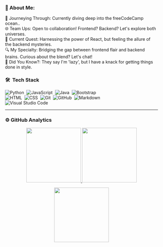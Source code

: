 ### 💫 About Me:
🚀 Journeying Through: Currently diving deep into the freeCodeCamp ocean..<br>🌐 Team Ups: Open to collaboration! Frontend? Backend? Let's explore both universes.<br>📘 Current Quest: Harnessing the power of React, but feeling the allure of the backend mysteries.<br>🔍 My Specialty: Bridging the gap between frontend flair and backend brains. Curious about the blend? Let's chat!<br>🌟 Did You Know?: They say I'm 'lazy', but I have a knack for getting things done in style.

### 🛠 &nbsp;Tech Stack

![Python](https://img.shields.io/badge/-Python-05122A?style=flat&logo=python)&nbsp;
![JavaScript](https://img.shields.io/badge/-JavaScript-05122A?style=flat&logo=javascript)&nbsp;
![Java](https://img.shields.io/badge/-Java-05122A?style=flat&logo=Java&logoColor=FFA518)&nbsp;
![Bootstrap](https://img.shields.io/badge/-Bootstrap-05122A?style=flat&logo=bootstrap&logoColor=563D7C)\
![HTML](https://img.shields.io/badge/-HTML-05122A?style=flat&logo=HTML5)&nbsp;
![CSS](https://img.shields.io/badge/-CSS-05122A?style=flat&logo=CSS3&logoColor=1572B6)&nbsp;
![Git](https://img.shields.io/badge/-Git-05122A?style=flat&logo=git)&nbsp;
![GitHub](https://img.shields.io/badge/-GitHub-05122A?style=flat&logo=github)&nbsp;
![Markdown](https://img.shields.io/badge/-Markdown-05122A?style=flat&logo=markdown)\
![Visual Studio Code](https://img.shields.io/badge/-Visual%20Studio%20Code-05122A?style=flat&logo=visual-studio-code&logoColor=007ACC)&nbsp;

---
### ⚙️&nbsp;GitHub Analytics

<p align="center">
  <a href="https://github.com/BinaryBeginner">
    <img height="180em" src="https://github-readme-stats-eight-theta.vercel.app/api?username=BinaryBeginner&show_icons=true&theme=gruvbox&hide_border=true=true"/>
  </a>
  <a href="https://github.com/BinaryBeginner">
    <img height="180em" src="https://github-readme-stats-eight-theta.vercel.app/api/top-langs/?username=BinaryBeginner&layout=compact&langs_count=8&theme=gruvbox&hide_border=true"/>
  </a>
</p>

<p align="center">
  <img height="180em" src="https://github-readme-streak-stats.herokuapp.com/?user=BinaryBeginner&theme=gruvbox&hide_border=true"/>
</p>
